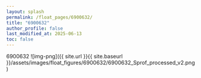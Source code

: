 ```yaml
---
layout: splash
permalink: /float_pages/6900632/
title: "6900632"
author_profile: false
last_modified_at: 2025-06-13
toc: false
---
```

 
6900632
![img-png]({{ site.url }}{{ site.baseurl }}/assets/images/float_figures/6900632/6900632_Sprof_processed_v2.png)